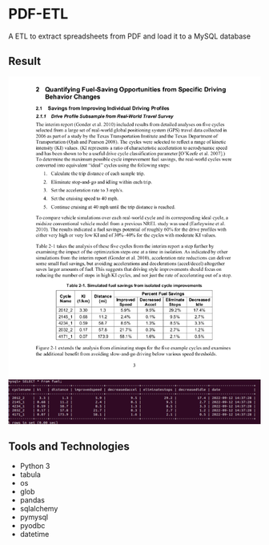 # PDF-ETL
A ETL to extract spreadsheets from PDF and load it to a MySQL database
## Result
![alt text](https://github.com/CAG9/PDF-ETL/blob/main/PDFspreadsheet.png)
![alt text](https://github.com/CAG9/PDF-ETL/blob/main/db-result.png)


## Tools and Technologies
- Python 3
- tabula
- os
- glob
- pandas
- sqlalchemy 
- pymysql
- pyodbc
- datetime 
